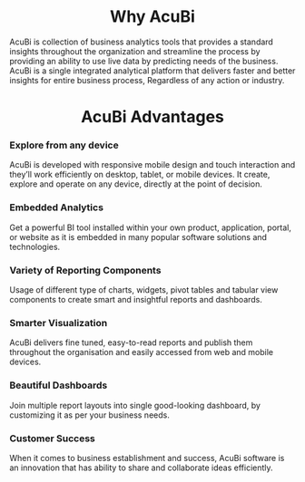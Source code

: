                          

<center><h1>Why AcuBi  </h1></center> 

AcuBi is collection of business analytics tools that provides a standard insights throughout the organization and streamline the process by providing an ability to use live data by predicting needs of the business. AcuBi is a single integrated analytical platform that delivers faster and better insights for entire business process, Regardless of any action or industry.


<center> <h1> <b> AcuBi  Advantages </b> </h1></center>

### <b> Explore from any device</b>

AcuBi  is developed with responsive mobile design and touch interaction and they’ll work efficiently on desktop, tablet, or mobile devices. It create, explore and operate on any device, directly at the point of decision.

### <b>Embedded Analytics</b>

Get a powerful BI tool installed within your own product, application, portal, or website as it is embedded in many popular software solutions and technologies.

### <b> Variety of Reporting Components</b>

Usage of different type of charts, widgets, pivot tables and tabular view components to create smart and insightful reports and dashboards.

### <b> Smarter Visualization</b>

AcuBi  delivers fine tuned, easy-to-read reports and publish them throughout the organisation and easily accessed from web and mobile devices.

### <b> Beautiful Dashboards</b>

Join multiple report layouts into single good-looking dashboard, by customizing it as per your business needs.

### <b> Customer Success</b>

When it comes to business establishment and success, AcuBi software is an innovation that has ability to share and collaborate ideas efficiently.

<!--stackedit_data:
eyJoaXN0b3J5IjpbLTEwMzQzNzU5MDEsMjEyMDM3NDQ0LC01Mz
U1MTg3MzcsLTExMzk5NTU2MTksLTE1NzI2NTgxNDIsMTQ2Nzcz
NDk3LC0xNzQ0MDE2ODI0LC0yNzMwNTQzMiwtODY4Mjg3MTQsLT
E0MDUwOTczMTAsMTI1MjkxNTIxNiwtMjQxOTM3MDczLDg3NjE3
NTEzNywxODQ4ODk0NTY3LC0xNjIxNDY1ODAzLC0zNzc0OTkzMS
wxODg4Nzg3MzM5LDEzMTEwMTcxMzAsMTM0MzM3MDU3OCwtMjY2
MDg3OTE1XX0=
-->